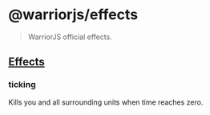 # @warriorjs/effects

> WarriorJS official effects.

## [Effects](https://warrior.js.org/docs/player/effects)

### ticking

Kills you and all surrounding units when time reaches zero.
